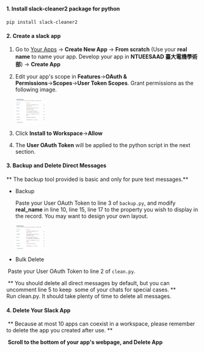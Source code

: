 #### 1. Install slack-cleaner2 package for python

```
pip install slack-cleaner2
```

#### 2. Create a slack app

 1. Go to [Your Apps](https://api.slack.com/apps) &rarr; **Create New App** &rarr; **From scratch**
    (Use your **real name** to name your app. Develop your app in **NTUEESAAD 臺大電機學術部**)
    &rarr; **Create App**

 2. Edit your app's scope in **Features**&rarr;**OAuth & Permissions**&rarr;**Scopes**&rarr;**User Token Scopes**.
    Grant permissions as the following image.

    <img src="images/scopes.png" width="80">

 3. Click **Install to Workspace**&rarr;**Allow**

 4. The **User OAuth Token** will be applied to the python script in the next section.

    

#### 3. Backup and Delete Direct Messages

\*\* The backup tool provided is basic and only for pure text messages.\*\*

* Backup

  Paste your User OAuth Token to line 3 of `backup.py`, and modify **real_name** in line 10, line 15, line 17 to the property you wish to display in the record. You may want to design your own layout.

  <img src="images/scopes.png" width="80">

  

* Bulk Delete

​		Paste your User OAuth Token to line 2 of `clean.py`.

​		\*\* You should delete all direct messages by default, but you can uncomment line 5 to keep
​		some of your chats for special cases. \*\*
​		
​		Run clean.py. It should take plenty of time to delete all messages.

#### 4. Delete Your Slack App

​	\*\* Because at most 10 apps can coexist in a workspace, please remember to delete the app 	               	you created after use. \*\*

​	**Scroll to the bottom of your app's webpage, and Delete App**





